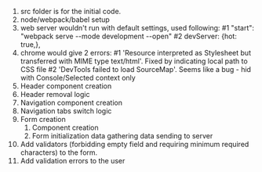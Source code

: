 1. src folder is for the initial code.
2. node/webpack/babel setup
3. web server wouldn't run with default settings, used following:
   #1 "start": "webpack serve --mode development --open"
   #2 devServer: {hot: true,},
4. chrome would give 2 errors:
   #1 'Resource interpreted as Stylesheet but transferred with MIME type text/html'. Fixed by indicating local path to CSS file
   #2 'DevTools failed to load SourceMap'. Seems like a bug - hid with Console/Selected context only
5. Header component creation
6. Header removal logic
7. Navigation component creation
8. Navigation tabs switch logic
9. Form creation
   1. Component creation
   2. Form initialization
      data gathering
      data sending to server
10. Add validators (forbidding empty field and requiring minimum required characters) to the form.
11. Add validation errors to the user
